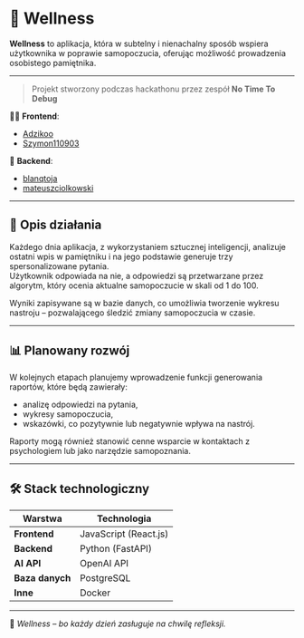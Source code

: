 # 🌿 Wellness

**Wellness** to aplikacja, która w subtelny i nienachalny sposób wspiera użytkownika w poprawie samopoczucia, oferując możliwość prowadzenia osobistego pamiętnika.

---

> Projekt stworzony podczas hackathonu przez zespół **No Time To Debug**

👨‍💻 **Frontend**:  
- [Adzikoo](https://github.com/Adzikoo)  
- [Szymon110903](https://github.com/Szymon110903)

🧠 **Backend**:  
- [blanqtoja](https://github.com/blanqtoja)  
- [mateuszciolkowski](https://github.com/mateuszciolkowski)

---

## 🧠 Opis działania

Każdego dnia aplikacja, z wykorzystaniem sztucznej inteligencji, analizuje ostatni wpis w pamiętniku i na jego podstawie generuje trzy spersonalizowane pytania.  
Użytkownik odpowiada na nie, a odpowiedzi są przetwarzane przez algorytm, który ocenia aktualne samopoczucie w skali od 1 do 100.

Wyniki zapisywane są w bazie danych, co umożliwia tworzenie wykresu nastroju – pozwalającego śledzić zmiany samopoczucia w czasie.

---

## 📊 Planowany rozwój

W kolejnych etapach planujemy wprowadzenie funkcji generowania raportów, które będą zawierały:

- analizę odpowiedzi na pytania,
- wykresy samopoczucia,
- wskazówki, co pozytywnie lub negatywnie wpływa na nastrój.

Raporty mogą również stanowić cenne wsparcie w kontaktach z psychologiem lub jako narzędzie samopoznania.

---

## 🛠️ Stack technologiczny

| Warstwa    | Technologia        |
|------------|--------------------|
| **Frontend** | JavaScript (React.js) |
| **Backend**  | Python (FastAPI)      |
| **AI API**   | OpenAI API            |
| **Baza danych** | PostgreSQL         |
| **Inne**     | Docker                |

---

🧘 *Wellness – bo każdy dzień zasługuje na chwilę refleksji.*